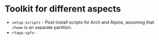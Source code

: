 # Toolkit for different aspects

* `setup-scripts` - Post-install scripts for Arch and Alpine, assuming that `/home` is an separate partition.
* `rtapp-spfx-`
